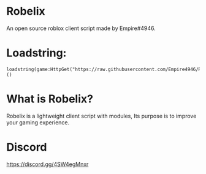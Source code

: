 # Robelix
An open source roblox client script made by Empire#4946.

# Loadstring:
```
loadstring(game:HttpGet("https://raw.githubusercontent.com/Empire4946/Robelix/main/Robelix/script.txt"))()
```

# What is Robelix?
Robelix is a lightweight client script with modules,
Its purpose is to improve your gaming experience.

# Discord
https://discord.gg/4SW4egMnxr

